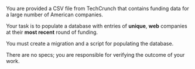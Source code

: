 You are provided a CSV file from TechCrunch that contains funding data for a large number of American companies.

Your task is to populate a database with entries of **unique**, **web** companies at their **most recent** round of funding.

You must create a migration and a script for populating the database.

There are no specs; you are responsible for verifying the outcome of your work.
